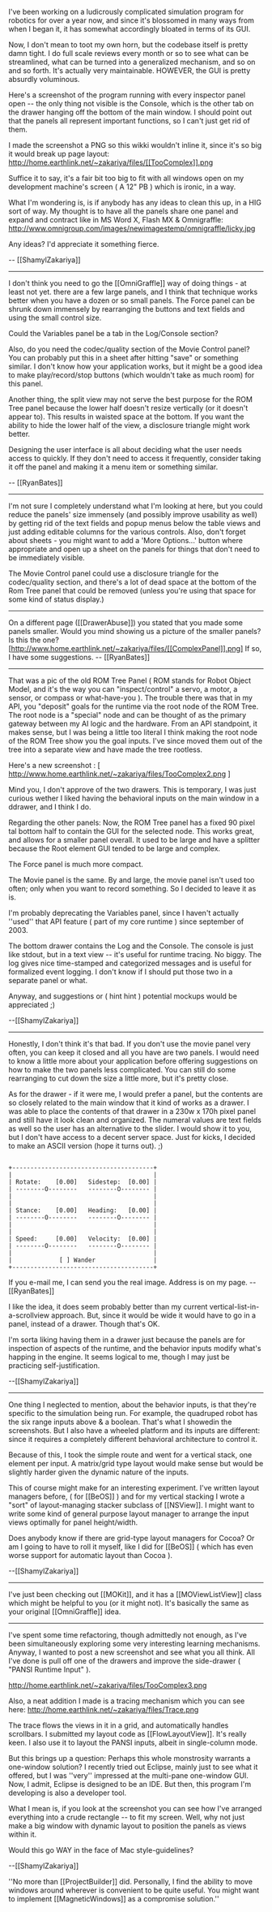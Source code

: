 I've been working on a ludicrously complicated simulation program for robotics for over a year now, and since it's blossomed in many ways from when I began it, it has somewhat accordingly bloated in terms of its GUI.

Now, I don't mean to toot my own horn, but the codebase itself is pretty damn tight. I do full scale reviews every month or so to see what can be streamlined, what can be turned into a generalized mechanism, and so on and so forth. It's actually very maintainable. HOWEVER, the GUI is pretty absurdly voluminous.

Here's a screenshot of the program running with every inspector panel open -- the only thing not visible is the Console, which is the other tab on the drawer hanging off the bottom of the main window.  I should point out that the panels all represent important functions, so I can't just get rid of them.

I made the screenshot a PNG so this wikki wouldn't inline it, since it's so big it would break up page layout:
http://home.earthlink.net/~zakariya/files/[[TooComplex]].png

Suffice it to say, it's a fair bit too big to fit with all windows open on my development machine's screen ( A 12" PB ) which is ironic, in a way.

What I'm wondering is, is if anybody has any ideas to clean this up, in a HIG sort of way. My thought is to have all the panels share one panel and expand and contract like in MS Word X, Flash MX & Omnigraffle:
http://www.omnigroup.com/images/newimagestemp/omnigraffle/licky.jpg

Any ideas? I'd appreciate it something fierce.

-- [[ShamylZakariya]]

----

I don't think you need to go the [[OmniGraffle]] way of doing things - at least not yet. there are a few large panels, and I think that technique works better when you have a dozen or so small panels. The Force panel can be shrunk down immensely by rearranging the buttons and text fields and using the small control size.

Could the Variables panel be a tab in the Log/Console section?

Also, do you need the codec/quality section of the Movie Control panel? You can probably put this in a sheet after hitting "save" or something similar. I don't know how your application works, but it might be a good idea to make play/record/stop buttons (which wouldn't take as much room) for this panel.

Another thing, the split view may not serve the best purpose for the ROM Tree panel because the lower half doesn't resize vertically (or it doesn't appear to). This results in waisted space at the bottom. If you want the ability to hide the lower half of the view, a disclosure triangle might work better.

Designing the user interface is all about deciding what the user needs access to quickly. If they don't need to access it frequently, consider taking it off the panel and making it a menu item or something similar.

-- [[RyanBates]]

----

I'm not sure I completely understand what I'm looking at here, but you could reduce the panels' size immensely (and possibly improve usability as well) by getting rid of the text fields and popup menus below the table views and just adding editable columns for the various controls. Also, don't forget about sheets - you might want to add a 'More Options...' button where appropriate and open up a sheet on the panels for things that don't need to be immediately visible.

The Movie Control panel could use a disclosure triangle for the codec/quality section, and there's a lot of dead space at the bottom of the Rom Tree panel that could be removed (unless you're using that space for some kind of status display.)

----

On a different page ([[DrawerAbuse]]) you stated that you made some panels smaller. Would you mind showing us a picture of the smaller panels? Is this the one? [http://www.home.earthlink.net/~zakariya/files/[[ComplexPanel]].png] If so, I have some suggestions. -- [[RyanBates]]

----
That was a pic of the old ROM Tree Panel ( ROM stands for Robot Object Model, and it's the way you can "inspect/control" a servo, a motor, a sensor, or compass or what-have-you ). The trouble there was that in my API, you "deposit" goals for the runtime via the root node of the ROM Tree. The root node is a "special" node and can be thought of as the primary gateway between my AI logic and the hardware. From an API standpoint, it makes sense, but I was being a little too literal I think making the root node of the ROM Tree show you the goal inputs. I've since moved them out of the tree into a separate view and have made the tree rootless.

Here's a new screenshot :
[ http://www.home.earthlink.net/~zakariya/files/TooComplex2.png ]

Mind you, I don't approve of the two drawers. This is temporary, I was just curious wether I liked having the behavioral inputs on the main window in a ddrawer, and I think I do.

Regarding the other panels:
Now, the ROM Tree panel has a fixed 90 pixel tal bottom half to contain the GUI for the selected node. This works great, and allows for a smaller panel overall. It used to be large and have a splitter because the Root element GUI tended to be large and complex.

The Force panel is much more compact.

The Movie panel is the same. By and large, the movie panel isn't used too often; only when you want to record something. So I decided to leave it as is.

I'm probably deprecating the Variables panel, since I haven't actually ''used'' that API feature ( part of my core runtime ) since september of 2003.

The bottom drawer contains the Log and the Console. The console is just like stdout, but in a text view -- it's useful for runtime tracing. No biggy. The log gives nice time-stamped and categorized messages and is useful for formalized event logging. I don't know if I should put those two in a separate panel or what.

Anyway, and suggestions or ( hint hint ) potential mockups would be appreciated ;)

--[[ShamylZakariya]]

----

Honestly, I don't think it's that bad. If you don't use the movie panel very often, you can keep it closed and all you have are two panels. I would need to know a little more about your application before offering suggestions on how to make the two panels less complicated. You can still do some rearranging to cut down the size a little more, but it's pretty close.

As for the drawer - if it were me, I would prefer a panel, but the contents are so closely related to the main window that it kind of works as a drawer. I was able to place the contents of that drawer in a 230w x 170h pixel panel and still have it look clean and organized. The numeral values are text fields as well so the user has an alternative to the slider. I would show it to you, but I don't have access to a decent server space. Just for kicks, I decided to make an ASCII version (hope it turns out). ;)

<code>
+---------------------------------------+
|                                       |
| Rotate:    [0.00]   Sidestep:  [0.00] |
| --------O--------   --------O-------- |
|                                       |
|                                       |
| Stance:    [0.00]   Heading:   [0.00] |
| --------O--------   --------O-------- |
|                                       |
|                                       |
| Speed:     [0.00]   Velocity:  [0.00] |
| --------O--------   --------O-------- |
|                                       |
|             [ ] Wander                |
+---------------------------------------+
</code>

If you e-mail me, I can send you the real image. Address is on my page. -- [[RyanBates]]

I like the idea, it does seem probably better than my current vertical-list-in-a-scrollview approach. But, since it would be wide it would have to go in a panel, instead of a drawer. Though that's OK.

I'm sorta liking having them in a drawer just because the panels are for inspection of aspects of the runtime, and the behavior inputs modify what's happing in the engine. It seems logical to me, though I may just be practicing self-justification. 

--[[ShamylZakariya]]

----

One thing I neglected to mention, about the behavior inputs, is that they're specific to the simulation being run. For example, the quadruped robot has the six range inputs above & a boolean. That's what I showedin the screenshots. But I also have a wheeled platform and its inputs are different: since it requires a completely different behavioral architecture to control it.

Because of this, I took the simple route and went for a vertical stack, one element per input. A matrix/grid type layout would make sense but would be slightly harder given the dynamic nature of the inputs.

This of course might make for an interesting experiment. I've written layout managers before, ( for [[BeOS]] ) and for my vertical stacking I wrote a "sort" of layout-managing stacker subclass of [[NSView]]. I might want to write some kind of general purpose layout manager to arrange the input views optimally for panel height/width.

Does anybody know if there are grid-type layout managers for Cocoa? Or am I going to have to roll it myself, like I did for [[BeOS]] ( which has even worse support for automatic layout than Cocoa ).

--[[ShamylZakariya]]

----

I've just been checking out [[MOKit]], and it has a [[MOViewListView]] class which might be helpful to you (or it might not). It's basically the same as your original [[OmniGraffle]] idea.

----

I've spent some time refactoring, though admittedly not enough, as I've been simultaneously exploring some very interesting learning mechanisms. Anyway, I wanted to post a new screenshot and see what you all think. All I've done is pull off one of the drawers and improve the side-drawer ( "PANSI Runtime Input" ). 

http://home.earthlink.net/~zakariya/files/TooComplex3.png

Also, a neat addition I made is a tracing mechanism which you can see here:
http://home.earthlink.net/~zakariya/files/Trace.png

The trace flows the views in it in a grid, and automatically handles scrollbars. I submitted my layout code as [[FlowLayoutView]]. It's really keen. I also use it to layout the PANSI inputs, albeit in single-column mode.

But this brings up a question: Perhaps this whole monstrosity warrants a one-window solution? I recently tried out Eclipse, mainly just to see what it offered, but I was ''very'' impressed at the multi-pane one-window GUI. Now, I admit, Eclipse is designed to be an IDE. But then, this program I'm developing is also a developer tool.

What I mean is, if you look at the screenshot you can see how I've arranged everything into a crude rectangle -- to fit my screen. Well, why not just make a big window with dynamic layout to position the panels as views within it.

Would this go WAY in the face of Mac style-guidelines?

--[[ShamylZakariya]]

''No more than [[ProjectBuilder]] did. Personally, I find the ability to move windows around wherever is convenient to be quite useful. You might want to implement [[MagneticWindows]] as a compromise solution.''